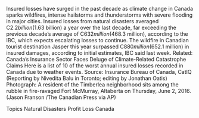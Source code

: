 Insured losses have surged in the past decade as climate change in Canada sparks wildfires, intense hailstorms and thunderstorms with severe flooding in major cities.
Insured losses from natural disasters averaged C$2.2 billion ($1.63 billion) a year over the last decade, far exceeding the previous decade’s average of C$632 million ($468.3 million), according to the IBC, which expects escalating losses to continue.
The wildfire in Canadian tourist destination Jasper this year surpassed C$880 million ($652.1 million) in insured damages, according to initial estimates, IBC said last week.
Related: Canada’s Insurance Sector Faces Deluge of Climate-Related Catastrophe Claims
Here is a list of 10 of the worst annual insured losses recorded in Canada due to weather events.
Source: Insurance Bureau of Canada, CatIQ
(Reporting by Nivedita Balu in Toronto; editing by Jonathan Oatis)
Photograph: A resident of the Timberlea neighborhood sits among the rubble in fire-ravaged Fort McMurray, Altaberta on Thursday, June 2, 2016. (Jason Franson /The Canadian Press via AP)

Topics
Natural Disasters
Profit Loss
Canada
